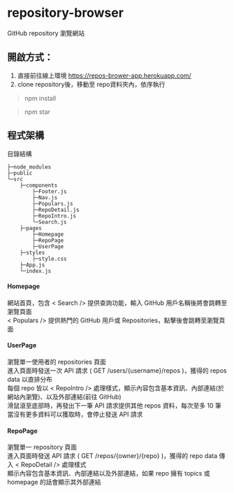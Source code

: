 # repository-browser
GitHub repository 瀏覽網站

## 開啟方式：
1. 直接前往線上環境 https://repos-brower-app.herokuapp.com/
2. clone repository後，移動至 repo資料夾內，依序執行
>npm install

>npm star

## 程式架構
目錄結構
```
├─node_modules
├─public
└─src
    ├─components
        ├─Footer.js
        ├─Nav.js
        ├─Populars.js
        ├─RepoDetail.js
        ├─RepoIntro.js
        └─Search.js
    ├─pages
        ├─Homepage
        ├─RepoPage
        ├─UserPage
    ├─styles
        ├─style.css
    ├─App.js
    └─index.js
```

#### Homepage
網站首頁，包含
&lt; Search /&gt; 提供查詢功能，輸入 GitHub 用戶名稱後將會跳轉至瀏覽頁面  
&lt; Populars /&gt; 提供熱門的 GitHub 用戶或 Repositories，點擊後會跳轉至瀏覽頁面

#### UserPage
瀏覽單一使用者的 repositories 頁面  
進入頁面時發送一次 API 請求 ( GET /users/{username}/repos )，獲得的 repos data 以直排分布  
每個 repo 皆以 &lt; RepoIntro /&gt; 處理樣式，顯示內容包含基本資訊、內部連結(於網站內瀏覽)、以及外部連結(前往 GitHub)  
滑鼠滾至底部時，再發出下一筆 API 請求提供其他 repos 資料，每次至多 10 筆  
當沒有更多資料可以獲取時，會停止發送 API 請求  

#### RepoPage
瀏覽單一 repository 頁面  
進入頁面時發送 API 請求 ( GET /repos/{owner}/{repo} )，獲得的 repo data 傳入 &lt; RepoDetail /&gt; 處理樣式  
顯示內容包含基本資訊、內部連結以及外部連結，如果 repo 擁有 topics 或 homepage 的話會顯示其外部連結
